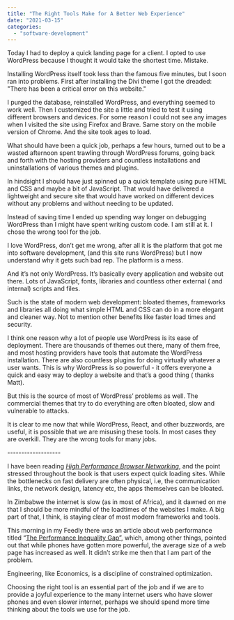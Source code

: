 ```yaml
---
title: "The Right Tools Make for A Better Web Experience"
date: "2021-03-15"
categories: 
  - "software-development"
---
```


Today I had to deploy a quick landing page for a client. I opted to use WordPress because I thought it would take the shortest time. Mistake.

Installing WordPress itself took less than the famous five minutes, but I soon ran into problems. First after installing the Divi theme I got the dreaded: "There has been a critical error on this website."

I purged the database, reinstalled WordPress, and everything seemed to work well. Then I customized the site a little and tried to test it using different browsers and devices. For some reason I could not see any images when I visited the site using Firefox and Brave. Same story on the mobile version of Chrome. And the site took ages to load.

What should have been a quick job, perhaps a few hours, turned out to be a wasted afternoon spent trawling through WordPress forums, going back and forth with the hosting providers and countless installations and uninstallations of various themes and plugins.

In hindsight I should have just spinned up a quick template using pure HTML and CSS and maybe a bit of JavaScript. That would have delivered a lightweight and secure site that would have worked on different devices without any problems and without needing to be updated.

Instead of saving time I ended up spending way longer on debugging WordPress than I might have spent writing custom code. I am still at it. I chose the wrong tool for the job.

I love WordPress, don’t get me wrong, after all it is the platform that got me into software development, (and this site runs WordPress) but I now understand why it gets such bad rep. The platform is a mess.

And it’s not only WordPress. It’s basically every application and website out there. Lots of JavaScript, fonts, libraries and countless other external ( and internal) scripts and files.

Such is the state of modern web development: bloated themes, frameworks and libraries all doing what simple HTML and CSS can do in a more elegant and cleaner way. Not to mention other benefits like faster load times and security.

I think one reason why a lot of people use WordPress is its ease of deployment. There are thousands of themes out there, many of them free, and most hosting providers have tools that automate the WordPress installation. There are also countless plugins for doing virtually whatever a user wants. This is why WordPress is so powerful - it offers everyone a quick and easy way to deploy a website and that’s a good thing ( thanks Matt).

But this is the source of most of WordPress’ problems as well. The commercial themes that try to do everything are often bloated, slow and vulnerable to attacks.

It is clear to me now that while WordPress, React, and other buzzwords, are useful, it is possible that we are misusing these tools. In most cases they are overkill. They are the wrong tools for many jobs.

\-------------------

I have been reading [_High Performance Browser Networking_](https://hpbn.co/), and the point stressed throughout the book is that users expect quick loading sites. While the bottlenecks on fast delivery are often physical, i.e, the communication links, the network design, latency etc, the apps themselves can be bloated. 

In Zimbabwe the internet is slow (as in most of Africa), and it dawned on me that I should be more mindful of the loadtimes of the websites I make. A big part of that, I think, is staying clear of most modern frameworks and tools.

This morning in my Feedly there was an article about web performance titled “[The Performance Inequality Gap”,](https://infrequently.org/2021/03/the-performance-inequality-gap/) which, among other things, pointed out that while phones have gotten more powerful, the average size of a web page has increased as well. It didn’t strike me then that I am part of the problem.

Engineering, like Economics, is a discipline of constrained optimization. 

Choosing the right tool is an essential part of the job and if we are to provide a joyful experience to the many internet users who have slower phones and even slower internet, perhaps we should spend more time thinking about the tools we use for the job.
